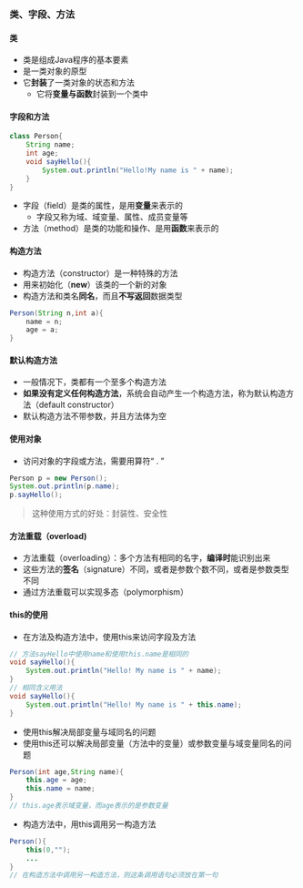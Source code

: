 ### 类、字段、方法

#### 类

* 类是组成Java程序的基本要素
* 是一类对象的原型
* 它**封装**了一类对象的状态和方法
  * 它将**变量与函数**封装到一个类中

#### 字段和方法

```java
class Person{
    String name;
    int age;
    void sayHello(){
        System.out.println("Hello!My name is " + name);
    }
}
```

* 字段（field）是类的属性，是用**变量**来表示的
  * 字段又称为域、域变量、属性、成员变量等
* 方法（method）是类的功能和操作、是用**函数**来表示的

#### 构造方法

* 构造方法（constructor）是一种特殊的方法
* 用来初始化（**new**）该类的一个新的对象
* 构造方法和类名**同名**，而且**不写返回**数据类型

```java
Person(String n,int a){
    name = n;
    age = a;
}
```

#### 默认构造方法

* 一般情况下，类都有一个至多个构造方法
* **如果没有定义任何构造方法**，系统会自动产生一个构造方法，称为默认构造方法（default constructor）
* 默认构造方法不带参数，并且方法体为空

#### 使用对象

* 访问对象的字段或方法，需要用算符“  .  ”

```java
Person p = new Person();
System.out.println(p.name);
p.sayHello();
```

> 这种使用方式的好处：封装性、安全性

#### 方法重载（overload)

* 方法重载（overloading）：多个方法有相同的名字，**编译时**能识别出来
* 这些方法的**签名**（signature）不同，或者是参数个数不同，或者是参数类型不同
* 通过方法重载可以实现多态（polymorphism）

#### this的使用

* 在方法及构造方法中，使用this来访问字段及方法

```java
// 方法sayHello中使用name和使用this.name是相同的
void sayHello(){
    System.out.println("Hello! My name is " + name);
}
// 相同含义用法
void sayHello(){
    System.out.println("Hello! My name is " + this.name);
}
```

* 使用this解决局部变量与域同名的问题
* 使用this还可以解决局部变量（方法中的变量）或参数变量与域变量同名的问题

```java
Person(int age,String name){
    this.age = age;
    this.name = name;
}
// this.age表示域变量，而age表示的是参数变量
```

* 构造方法中，用this调用另一构造方法

```java
Person(){
    this(0,"");
    ...
}
// 在构造方法中调用另一构造方法，则这条调用语句必须放在第一句
```

